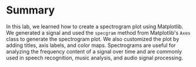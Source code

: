 # Summary

In this lab, we learned how to create a spectrogram plot using Matplotlib. We generated a signal and used the `specgram` method from Matplotlib's `Axes` class to generate the spectrogram plot. We also customized the plot by adding titles, axis labels, and color maps. Spectrograms are useful for analyzing the frequency content of a signal over time and are commonly used in speech recognition, music analysis, and audio signal processing.
